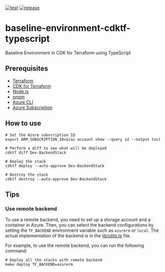 [![test](https://github.com/ks6088ts-labs/baseline-environment-cdktf-typescript/actions/workflows/test.yaml/badge.svg?branch=main)](https://github.com/ks6088ts-labs/baseline-environment-cdktf-typescript/actions/workflows/test.yaml?query=branch%3Amain)
[![release](https://github.com/ks6088ts-labs/baseline-environment-cdktf-typescript/actions/workflows/release.yaml/badge.svg)](https://github.com/ks6088ts-labs/baseline-environment-cdktf-typescript/actions/workflows/release.yaml)

# baseline-environment-cdktf-typescript

Baseline Environment in CDK for Terraform using TypeScript

## Prerequisites

- [Terraform](https://developer.hashicorp.com/terraform/install)
- [CDK for Terraform](https://developer.hashicorp.com/terraform/cdktf)
- [Node.js](https://nodejs.org/en/download/)
- [pnpm](https://pnpm.io/installation)
- [Azure CLI](https://learn.microsoft.com/en-us/cli/azure/install-azure-cli)
- [Azure Subscription](https://azure.microsoft.com/en-us)

## How to use

```shell
# Set the Azure subscription ID
export ARM_SUBSCRIPTION_ID=$(az account show --query id --output tsv)

# Perform a diff to see what will be deployed
cdktf diff Dev-BackendStack

# Deploy the stack
cdktf deploy --auto-approve Dev-BackendStack

# Destroy the stack
cdktf destroy --auto-approve Dev-BackendStack
```

## Tips

### Use remote backend

To use a remote backend, you need to set up a storage account and a container in Azure.
Then, you can select the backend configurations by setting the `TF_BACKEND` environment variable such as `azurerm` or `local`. The actual implementation of the backend is in the [lib/utils.ts](./lib/utils.ts) file.

For example, to use the remote backend, you can run the following command:

```shell
# Deploy all the stacks with remote backend
make deploy TF_BACKEND=azurerm
```
